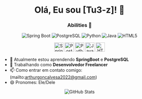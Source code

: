 <h1 align="center">Olá, Eu sou [Tu3-z]! 👋</h1>

<h3 align="center">Abilities 🎯</h3>

<p align="center">
  <img src="https://img.shields.io/badge/Spring%20Boot-6DB33F?logo=spring&logoColor=white" alt="Spring Boot" />
  <img src="https://img.shields.io/badge/PostgreSQL-336791?logo=postgresql&logoColor=white" alt="PostgreSQL" />
  <img src="https://img.shields.io/badge/Python-3776AB?logo=python&logoColor=white" alt="Python" />
  <img src="https://img.shields.io/badge/Java-007396?logo=java&logoColor=white" alt="Java" />
  <img src="https://img.shields.io/badge/HTML5-E34F26?logo=html5&logoColor=white" alt="HTML5" />
</p>

<p align="center">
  <img src="https://media.giphy.com/media/dWesBcTLavkZuG35MI/giphy.gif" width="30" height="30" alt="Spring Boot Animation" />
  <img src="https://media.giphy.com/media/fsEaZldNC8A1PJ3mwp/giphy.gif" width="30" height="30" alt="PostgreSQL Animation" />
  <img src="https://media.giphy.com/media/ln7z2eWriiQAllfVcn/giphy.gif" width="30" height="30" alt="Python Animation" />
  <img src="https://media.giphy.com/media/LMt9638dO8dftAjtco/giphy.gif" width="30" height="30" alt="Java Animation" />
  <img src="https://media.giphy.com/media/eNAsjO55tPbgaor7ma/giphy.gif" width="30" height="30" alt="HTML5 Animation" />
</p>

- 🌱 Atualmente estou aprendendo **SpringBoot** e **PostgreSQL**
- 💼 Trabalhando como **Desenvolvedor Freelancer**
- 📫 Como entrar em contato comigo: (mailto:arthurgoncalvesa2022@gmail.com)
- 😄 Pronomes: Ele/Dele

<p align="center">
  <img src="https://github-readme-stats.vercel.app/api?username=seuusuario&show_icons=true&theme=radical" alt="GitHub Stats" />
</p>
